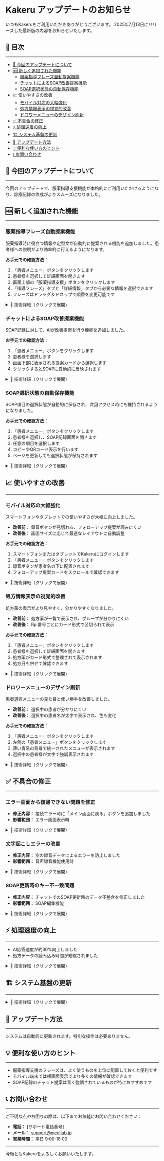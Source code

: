 # Kakeru アップデートのお知らせ

いつもKakeruをご利用いただきありがとうございます。
2025年7月13日にリリースした最新版の内容をお知らせいたします。

## 📑 目次

---

- [📢 今回のアップデートについて](#-今回のアップデートについて)
- [🆕 新しく追加された機能](#-新しく追加された機能)
  - [服薬指導フレーズ自動提案機能](#服薬指導フレーズ自動提案機能)
  - [チャットによるSOAP改善提案機能](#チャットによるsoap改善提案機能)
  - [SOAP選択状態の自動保存機能](#soap選択状態の自動保存機能)
- [📈 使いやすさの改善](#-使いやすさの改善)
  - [モバイル対応の大幅強化](#モバイル対応の大幅強化)
  - [処方情報表示の視覚的改善](#処方情報表示の視覚的改善)
  - [ドロワーメニューのデザイン刷新](#ドロワーメニューのデザイン刷新)
- [✅ 不具合の修正](#-不具合の修正)
- [⚡ 処理速度の向上](#-処理速度の向上)
- [🏗️ システム基盤の更新](#️-システム基盤の更新)
- [🔄 アップデート方法](#-アップデート方法)
- [💡 便利な使い方のヒント](#-便利な使い方のヒント)
- [📞 お問い合わせ](#-お問い合わせ)

## 📢 今回のアップデートについて

---
今回のアップデートで、服薬指導支援機能が本格的にご利用いただけるようになり、診療記録の作成がよりスムーズになりました。

## 🆕 新しく追加された機能

---

### 服薬指導フレーズ自動提案機能
服薬指導時に役立つ情報や定型文が自動的に提案される機能を追加しました。患者様への説明がより効率的に行えるようになります。

**お手元での確認方法：**
1. 「患者メニュー」ボタンをクリックします
2. 患者様を選択して詳細画面を開きます
3. 画面上部の「服薬指導支援」ボタンをクリックします
4. 「指導フレーズ」タブと「詳細情報」タブから必要な情報を選択できます
5. フレーズはドラッグ＆ドロップで順番を変更可能です

<details>
<summary>🔧 技術詳細（クリックで展開）</summary>

- 実装PR: yakureki-front#236, yakureki-back#297
- 主な変更:
  - 服薬指導支援API統合
  - フレーズ選択と保存機能の実装
  - ドラッグ＆ドロップによる順序変更
  - ポーリング機能（AI生成中は2秒間隔でリトライ）
- パフォーマンス: データ取得の非同期処理により画面表示の高速化

</details>

### チャットによるSOAP改善提案機能
SOAP記録に対して、AIが改善提案を行う機能を追加しました。

**お手元での確認方法：**
1. 「患者メニュー」ボタンをクリックします
2. 患者様を選択します
3. 画面下部に表示される提案カードから選択します
4. クリックするとSOAPに自動的に反映されます

<details>
<summary>🔧 技術詳細（クリックで展開）</summary>

- 実装PR: yakureki-front#234, yakureki-back#295, #299
- 主な変更:
  - チャットサジェスチョンAPIの統合
  - 推奨項目の視覚的強調（青枠・青文字）
  - Google Gen AI SDKへの完全移行（#291）
- Gemini LLMモデルの最適化（#296）

</details>

### SOAP選択状態の自動保存機能
SOAP項目の選択状態が自動的に保存され、次回アクセス時にも維持されるようになりました。

**お手元での確認方法：**
1. 「患者メニュー」ボタンをクリックします
2. 患者様を選択し、SOAP記録画面を開きます
3. 任意の項目を選択します
4. コピーやQRコード表示を行います
5. ページを更新しても選択状態が保持されます

<details>
<summary>🔧 技術詳細（クリックで展開）</summary>

- 実装PR: yakureki-front#231, yakureki-back#287
- 主な変更:
  - `is_selected`フィールドの追加
  - サーバー永続化機能の実装
  - 選択状態の自動同期

</details>

## 📈 使いやすさの改善

---

### モバイル対応の大幅強化
スマートフォンやタブレットでの使いやすさが大幅に向上しました。

- **改善前：** 録音ボタンが見切れる、フォローアップ提案が読みにくい
- **改善後：** 画面サイズに応じて最適なレイアウトに自動調整

**お手元での確認方法：**
1. スマートフォンまたはタブレットでKakeruにログインします
2. 「患者メニュー」ボタンをクリックします
3. 録音ボタンが患者名の下に配置されます
4. フォローアップ提案カードをスクロールで確認できます

<details>
<summary>🔧 技術詳細（クリックで展開）</summary>

- 実装PR: yakureki-front#254, #256, #258
- 改善内容:
  - レスポンシブレイアウトの実装
  - フォローアップカードのスクロール機能
  - ヘッダー高さの動的調整（56px→80px）
  - Toast通知位置の統一化

</details>

### 処方情報表示の視覚的改善
処方薬の表示がより見やすく、分かりやすくなりました。

- **改善前：** 処方薬が一覧で表示され、グループが分かりにくい
- **改善後：** Rp.番号ごとにカード形式で区切られて表示

**お手元での確認方法：**
1. 「患者メニュー」ボタンをクリックします
2. 患者様を選択して詳細画面を開きます
3. 処方薬がカード形式で整理されて表示されます
4. 処方日も併せて確認できます

<details>
<summary>🔧 技術詳細（クリックで展開）</summary>

- 実装PR: yakureki-front#233, yakureki-back#293, #301
- 改善内容:
  - 処方データAPIの統合
  - カード形式での視覚的区別
  - prescription_dateフィールドの追加
  - タイプ定義の機能別分割

</details>

### ドロワーメニューのデザイン刷新
患者選択メニューの見た目と使い勝手を改善しました。

- **改善前：** 選択中の患者が分かりにくい
- **改善後：** 選択中の患者名が太字で表示され、色も変化

**お手元での確認方法：**
1. 「患者メニュー」ボタンをクリックします
2. 左側の「患者メニュー」ボタンをクリックします
3. 薄い青系の背景で統一されたメニューが表示されます
4. 選択中の患者様が太字で強調表示されます

<details>
<summary>🔧 技術詳細（クリックで展開）</summary>

- 実装PR: yakureki-front#235
- デザイン改善:
  - 背景色: rgba(227, 242, 253, 0.95)
  - ブラー効果: blur(10px)
  - 選択状態: fontWeight 600
  - ホバーエフェクトの追加

</details>

## ✅ 不具合の修正

---

### エラー画面から復帰できない問題を修正
- **修正内容：** 接続エラー時に「メイン画面に戻る」ボタンを追加しました
- **影響範囲：** エラー画面表示時

<details>
<summary>🔧 技術詳細（クリックで展開）</summary>

- 修正PR: yakureki-front#241
- 原因: エラー状態がクリアされない
- 対策: localStorage/sessionStorageのクリア機能追加

</details>

### 文字起こしエラーの改善
- **修正内容：** 空の録音データによるエラーを防止しました
- **影響範囲：** 音声録音機能使用時

<details>
<summary>🔧 技術詳細（クリックで展開）</summary>

- 修正PR: yakureki-back#305
- 原因: 空の文字起こしテキストによるVertex AI APIエラー
- 対策: 入力検証の追加

</details>

### SOAP更新時のキー不一致問題
- **修正内容：** チャットでのSOAP更新時のデータ不整合を修正しました
- **影響範囲：** SOAP編集機能

<details>
<summary>🔧 技術詳細（クリックで展開）</summary>

- 修正PR: yakureki-back#303
- 原因: UpdateSOAPByChatのキー不一致
- 対策: データ構造の統一

</details>

## ⚡ 処理速度の向上

---

- AI応答速度が約30%向上しました
- 処方データの読み込み時間が短縮されました

<details>
<summary>🔧 技術詳細（クリックで展開）</summary>

- **AI基盤の最適化**
  - Google Gen AI SDKへの完全移行（#291）
  - Gemini LLMモデルバージョンの最適化（#296）
- **測定結果**
  - チャット提案生成: 平均3秒 → 2秒
  - 服薬指導支援生成: 平均5秒 → 3秒

</details>

## 🏗️ システム基盤の更新

---

<details>
<summary>🔧 技術詳細（クリックで展開）</summary>

このセクションは技術者向けの情報です。

### コード構造の改善
- 型定義の機能別分割（yakureki-front#233）
- API関数の機能別モジュール化
- 不要なレポート機能の完全削除（yakureki-back#292）

### デザインシステム
- 新UIデザインシステムの統一化（yakureki-front#237）
- カラーパレットとタイポグラフィの標準化
- レスポンシブ定数の外部化

### セキュリティ
- DOMPurifyによるXSS対策強化
- 防御的プログラミングの適切な実装

</details>

## 🔄 アップデート方法

---

システムは自動的に更新されます。特別な操作は必要ありません。

## 💡 便利な使い方のヒント

---

- 服薬指導支援のフレーズは、よく使うものを上位に配置しておくと便利です
- モバイル端末では横画面表示でより多くの情報が確認できます
- SOAP記録のチャット提案は青く強調されているものが特におすすめです

## 📞 お問い合わせ

---

ご不明な点やお困りの際は、以下までお気軽にお問い合わせください：

- **電話：** [サポート電話番号]
- **メール：** support@medilab.jp
- **営業時間：** 平日 9:00-18:00

---

今後ともKakeruをよろしくお願いいたします。